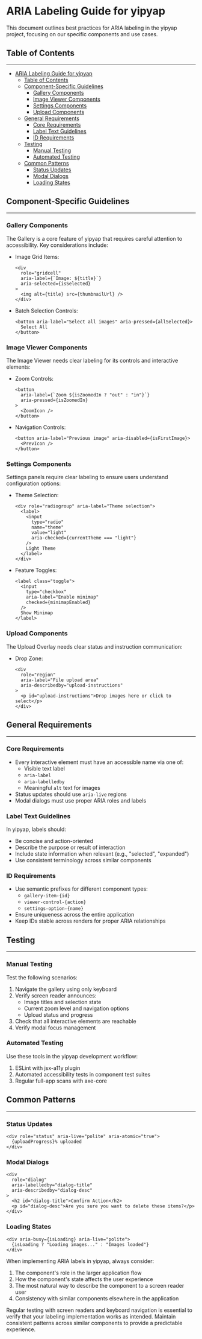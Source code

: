 # ARIA Labeling Guide for yipyap

This document outlines best practices for ARIA labeling in the yipyap project, focusing on our specific components and use cases.

## Table of Contents

---

- [ARIA Labeling Guide for yipyap](#aria-labeling-guide-for-yipyap)
  - [Table of Contents](#table-of-contents)
  - [Component-Specific Guidelines](#component-specific-guidelines)
    - [Gallery Components](#gallery-components)
    - [Image Viewer Components](#image-viewer-components)
    - [Settings Components](#settings-components)
    - [Upload Components](#upload-components)
  - [General Requirements](#general-requirements)
    - [Core Requirements](#core-requirements)
    - [Label Text Guidelines](#label-text-guidelines)
    - [ID Requirements](#id-requirements)
  - [Testing](#testing)
    - [Manual Testing](#manual-testing)
    - [Automated Testing](#automated-testing)
  - [Common Patterns](#common-patterns)
    - [Status Updates](#status-updates)
    - [Modal Dialogs](#modal-dialogs)
    - [Loading States](#loading-states)

## Component-Specific Guidelines

---

### Gallery Components

The Gallery is a core feature of yipyap that requires careful attention to accessibility. Key considerations include:

- Image Grid Items:

  ```tsx
  <div
    role="gridcell"
    aria-label={`Image: ${title}`}
    aria-selected={isSelected}
  >
    <img alt={title} src={thumbnailUrl} />
  </div>
  ```

- Batch Selection Controls:

  ```tsx
  <button aria-label="Select all images" aria-pressed={allSelected}>
    Select All
  </button>
  ```

### Image Viewer Components

The Image Viewer needs clear labeling for its controls and interactive elements:

- Zoom Controls:

  ```tsx
  <button
    aria-label={`Zoom ${isZoomedIn ? "out" : "in"}`}
    aria-pressed={isZoomedIn}
  >
    <ZoomIcon />
  </button>
  ```

- Navigation Controls:

  ```tsx
  <button aria-label="Previous image" aria-disabled={isFirstImage}>
    <PrevIcon />
  </button>
  ```

### Settings Components

Settings panels require clear labeling to ensure users understand configuration options:

- Theme Selection:

  ```tsx
  <div role="radiogroup" aria-label="Theme selection">
    <label>
      <input
        type="radio"
        name="theme"
        value="light"
        aria-checked={currentTheme === "light"}
      />
      Light Theme
    </label>
  </div>
  ```

- Feature Toggles:

  ```tsx
  <label class="toggle">
    <input
      type="checkbox"
      aria-label="Enable minimap"
      checked={minimapEnabled}
    />
    Show Minimap
  </label>
  ```

### Upload Components

The Upload Overlay needs clear status and instruction communication:

- Drop Zone:

  ```tsx
  <div
    role="region"
    aria-label="File upload area"
    aria-describedby="upload-instructions"
  >
    <p id="upload-instructions">Drop images here or click to select</p>
  </div>
  ```

## General Requirements

---

### Core Requirements

- Every interactive element must have an accessible name via one of:
  - Visible text label
  - `aria-label`
  - `aria-labelledby`
  - Meaningful `alt` text for images
- Status updates should use `aria-live` regions
- Modal dialogs must use proper ARIA roles and labels

### Label Text Guidelines

In yipyap, labels should:

- Be concise and action-oriented
- Describe the purpose or result of interaction
- Include state information when relevant (e.g., "selected", "expanded")
- Use consistent terminology across similar components

### ID Requirements

- Use semantic prefixes for different component types:
  - `gallery-item-{id}`
  - `viewer-control-{action}`
  - `settings-option-{name}`
- Ensure uniqueness across the entire application
- Keep IDs stable across renders for proper ARIA relationships

## Testing

---

### Manual Testing

Test the following scenarios:

1. Navigate the gallery using only keyboard
2. Verify screen reader announces:
   - Image titles and selection state
   - Current zoom level and navigation options
   - Upload status and progress
3. Check that all interactive elements are reachable
4. Verify modal focus management

### Automated Testing

Use these tools in the yipyap development workflow:

1. ESLint with jsx-a11y plugin
2. Automated accessibility tests in component test suites
3. Regular full-app scans with axe-core

## Common Patterns

---

### Status Updates

```tsx
<div role="status" aria-live="polite" aria-atomic="true">
  {uploadProgress}% uploaded
</div>
```

### Modal Dialogs

```tsx
<div
  role="dialog"
  aria-labelledby="dialog-title"
  aria-describedby="dialog-desc"
>
  <h2 id="dialog-title">Confirm Action</h2>
  <p id="dialog-desc">Are you sure you want to delete these items?</p>
</div>
```

### Loading States

```tsx
<div aria-busy={isLoading} aria-live="polite">
  {isLoading ? "Loading images..." : "Images loaded"}
</div>
```

When implementing ARIA labels in yipyap, always consider:

1. The component's role in the larger application flow
2. How the component's state affects the user experience
3. The most natural way to describe the component to a screen reader user
4. Consistency with similar components elsewhere in the application

Regular testing with screen readers and keyboard navigation is essential to verify that your labeling implementation works as intended. Maintain consistent patterns across similar components to provide a predictable experience.
